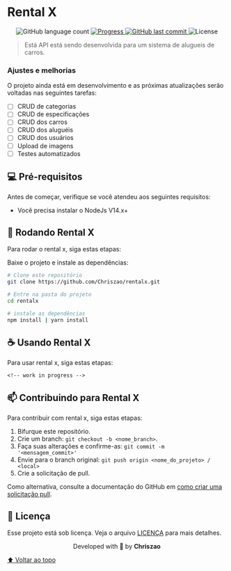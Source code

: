 # Rental X

<p align="center">
  <img alt="GitHub language count" src="https://img.shields.io/github/languages/count/Chriszao/rentalx?color=%2304D361" />

  <a href="http://makeapullrequest.com">
    <img src="https://img.shields.io/badge/progress-15%25-brightgreen.svg" alt="Progress">
  </a>

  <a href="https://github.com/Chriszao/rentalx/commits/master">
    <img alt="GitHub last commit" src="https://img.shields.io/github/last-commit/Chriszao/rentalx">
  </a>

  <img alt="License" src="https://img.shields.io/badge/license-MIT-brightgreen">
</p>

> Está API está sendo desenvolvida para um sistema de alugueis de carros.

### Ajustes e melhorias

O projeto ainda está em desenvolvimento e as próximas atualizações serão voltadas nas seguintes tarefas:

- [ ] CRUD de categorias
- [ ] CRUD de especificações
- [ ] CRUD dos carros
- [ ] CRUD dos aluguéis
- [ ] CRUD dos usuários
- [ ] Upload de imagens
- [ ] Testes automatizados

## 💻 Pré-requisitos

Antes de começar, verifique se você atendeu aos seguintes requisitos:

* Você precisa instalar o NodeJs V14.x+

## 🚀 Rodando Rental X

Para rodar o rental x, siga estas etapas:

Baixe o projeto e instale as dependências:

```bash
# Clone este repositório
git clone https://github.com/Chriszao/rentalx.git

# Entre na pasta do projeto
cd rentalx

# instale as dependências
npm install | yarn install

```

## ☕ Usando Rental X

Para usar rental x, siga estas etapas:

```
<!-- work in progress -->
```

## 📫 Contribuindo para Rental X
Para contribuir com rental x, siga estas etapas:

1. Bifurque este repositório.
2. Crie um branch: `git checkout -b <nome_branch>`.
3. Faça suas alterações e confirme-as: `git commit -m '<mensagem_commit>'`
4. Envie para o branch original: `git push origin <nome_do_projeto> / <local>`
5. Crie a solicitação de pull.

Como alternativa, consulte a documentação do GitHub em [como criar uma solicitação pull](https://help.github.com/en/github/collaborating-with-issues-and-pull-requests/creating-a-pull-request).

## 📝 Licença

Esse projeto está sob licença. Veja o arquivo [LICENÇA](LICENSE.md) para mais detalhes.

<p align="center">
  Developed with 💙 by <strong>Chriszao</strong>
</p>

[⬆ Voltar ao topo](#RentalX)<br>
